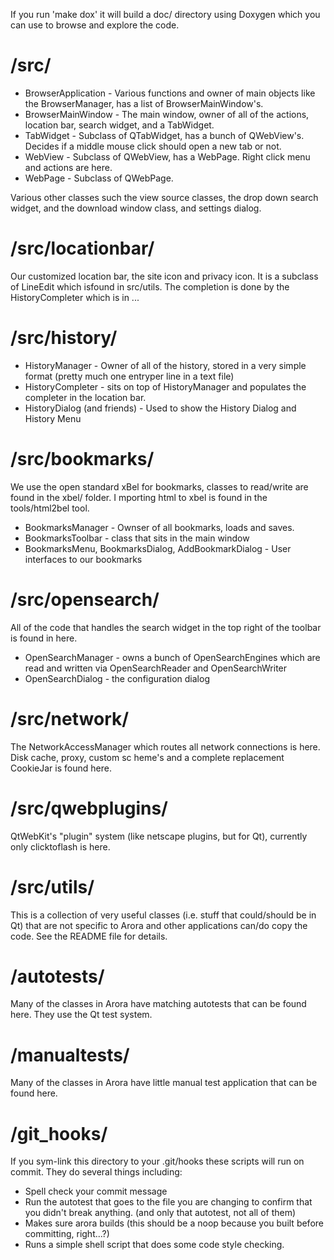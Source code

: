 If you run 'make dox' it will build a doc/ directory using Doxygen which you can use to browse and explore the code.

# /src/ #

  * BrowserApplication - Various functions and owner of main objects like the BrowserManager, has a list of BrowserMainWindow's.
  * BrowserMainWindow - The main window, owner of all of the actions, location bar, search widget, and a TabWidget.
  * TabWidget - Subclass of QTabWidget, has a bunch of QWebView's.  Decides if a middle mouse click should open a new tab or not.
  * WebView - Subclass of QWebView, has a WebPage.  Right click menu and actions are here.
  * WebPage - Subclass of QWebPage.

Various other classes such the view source classes, the drop down search widget, and the download window class, and settings dialog.

# /src/locationbar/ #

Our customized location bar, the site icon and privacy icon.  It is a subclass of LineEdit which isfound in src/utils.  The completion is done by the HistoryCompleter which is in ...

# /src/history/ #

  * HistoryManager - Owner of all of the history, stored in a very simple format (pretty much one entryper line in a text file)
  * HistoryCompleter - sits on top of HistoryManager and populates the completer in the location bar.
  * HistoryDialog (and friends) - Used to show the History Dialog and History Menu

# /src/bookmarks/ #

We use the open standard xBel for bookmarks, classes to read/write are found in the xbel/ folder.  I
mporting html to xbel is found in the tools/html2bel tool.

  * BookmarksManager - Ownser of all bookmarks, loads and saves.
  * BookmarksToolbar - class that sits in the main window
  * BookmarksMenu, BookmarksDialog, AddBookmarkDialog - User interfaces to our bookmarks

# /src/opensearch/ #

All of the code that handles the search widget in the top right of the toolbar is found in here.

  * OpenSearchManager - owns a bunch of OpenSearchEngines which are read and written via  OpenSearchReader and OpenSearchWriter
  * OpenSearchDialog - the configuration dialog

# /src/network/ #

The NetworkAccessManager which routes all network connections is here.  Disk cache, proxy, custom sc
heme's and a complete replacement CookieJar is found here.

# /src/qwebplugins/ #

QtWebKit's "plugin" system (like netscape plugins, but for Qt), currently only clicktoflash is here.

# /src/utils/ #

This is a collection of very useful classes (i.e. stuff that could/should be in Qt) that are not specific to Arora and other applications can/do copy the code.  See the README file for details.

# /autotests/ #

Many of the classes in Arora have matching autotests that can be found here.  They use the Qt test system.

# /manualtests/ #

Many of the classes in Arora have little manual test application that can be found here.

# /git\_hooks/ #

If you sym-link this directory to your .git/hooks these scripts will run on commit.  They do several things including:
  * Spell check your commit message
  * Run the autotest that goes to the file you are changing to confirm that you didn't break anything. (and only that autotest, not all of them)
  * Makes sure arora builds (this should be a noop because you built before committing, right...?)
  * Runs a simple shell script that does some code style checking.